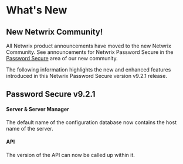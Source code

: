 # What's New

## New Netwrix Community!

All Netwrix product announcements have moved to the new Netwrix Community. See announcements for
Netwrix Password Secure in the
[Password Secure](https://community.netwrix.com/c/password-secure/announcements/122) area of our new
community.

The following information highlights the new and enhanced features introduced in this Netwrix
Password Secure version v9.2.1 release.

## Password Secure v9.2.1

#### Server & Server Manager

The default name of the configuration database now contains the host name of the server.

#### API

The version of the API can now be called up within it.
